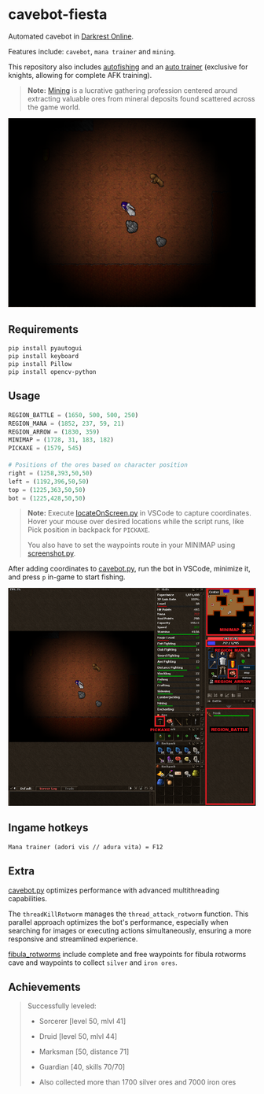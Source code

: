 # cavebot-fiesta

Automated cavebot in [Darkrest Online](https://darkrest.online/?news).

Features include: `cavebot`, `mana trainer` and `mining`.

This repository also includes [autofishing](https://github.com/felipevzps/cavebot-fiesta/blob/main/autofishing.py) and an [auto trainer](https://github.com/felipevzps/cavebot-fiesta/blob/main/trainer.py) (exclusive for knights, allowing for complete AFK training).

> **Note:** [Mining](https://darkrest-online.gitbook.io/darkrest.online-wiki/gathering-and-crafting/gathering) is a lucrative gathering profession centered around extracting valuable ores from mineral deposits found scattered across the game world.

![](https://github.com/felipevzps/cavebot-fiesta/blob/main/images/cavebot-fiesta.png)

## Requirements

```
pip install pyautogui
pip install keyboard
pip install Pillow
pip install opencv-python
```

## Usage

```python
REGION_BATTLE = (1650, 500, 500, 250)
REGION_MANA = (1852, 237, 59, 21)
REGION_ARROW = (1830, 359)
MINIMAP = (1728, 31, 183, 182)
PICKAXE = (1579, 545)

# Positions of the ores based on character position
right = (1258,393,50,50)
left = (1192,396,50,50)
top = (1225,363,50,50)
bot = (1225,428,50,50)
```

>**Note:** Execute [locateOnScreen.py](https://github.com/felipevzps/cavebot-fiesta/blob/main/locateOnScreen.py) in VSCode to capture coordinates. Hover your mouse over desired locations while the script runs, like Pick position in backpack for `PICKAXE`.
>
>You also have to set the waypoints route in your MINIMAP using [screenshot.py](https://github.com/felipevzps/cavebot-fiesta/blob/main/screenshot.py).

After adding coordinates to [cavebot.py](https://github.com/felipevzps/cavebot-fiesta/blob/main/fibula_rotworms/cavebot.py), run the bot in VSCode, minimize it, and press `p` in-game to start fishing.

![](https://github.com/felipevzps/cavebot-fiesta/blob/main/images/positions.PNG)

## Ingame hotkeys

```
Mana trainer (adori vis // adura vita) = F12
```

## Extra

[cavebot.py](https://github.com/felipevzps/cavebot-fiesta/blob/main/fibula_rotworms/cavebot.py) optimizes performance with advanced multithreading capabilities.

The `threadKillRotworm` manages the `thread_attack_rotworm` function. This parallel approach optimizes the bot's performance, especially when searching for images or executing actions simultaneously, ensuring a more responsive and streamlined experience.

[fibula_rotworms](https://github.com/felipevzps/cavebot-fiesta/tree/main/fibula_rotworms) include complete and free waypoints for fibula rotworms cave and waypoints to collect `silver` and `iron ores`.

## Achievements
> Successfully leveled:
> - Sorcerer [level 50, mlvl 41]
> - Druid [level 50, mlvl 44]
> - Marksman [50, distance 71]
> - Guardian [40, skills 70/70]
>
> - Also collected more than 1700 silver ores and 7000 iron ores

